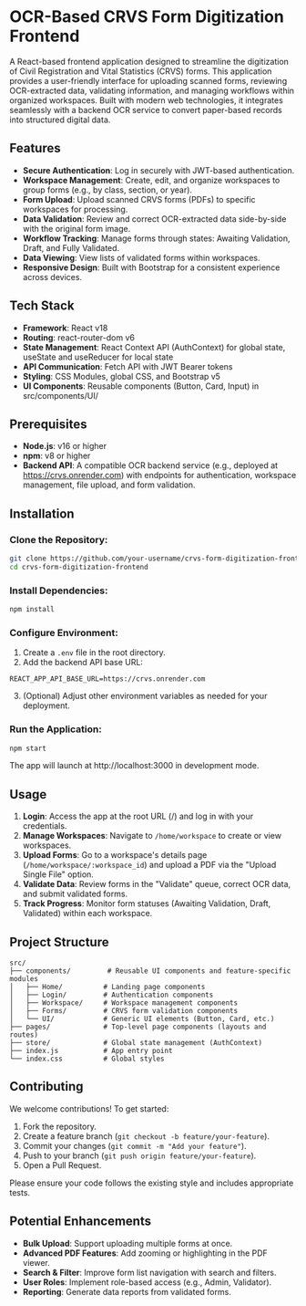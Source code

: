 # OCR-Based CRVS Form Digitization Frontend

A React-based frontend application designed to streamline the digitization of Civil Registration and Vital Statistics (CRVS) forms. This application provides a user-friendly interface for uploading scanned forms, reviewing OCR-extracted data, validating information, and managing workflows within organized workspaces. Built with modern web technologies, it integrates seamlessly with a backend OCR service to convert paper-based records into structured digital data.

## Features

- **Secure Authentication**: Log in securely with JWT-based authentication.
- **Workspace Management**: Create, edit, and organize workspaces to group forms (e.g., by class, section, or year).
- **Form Upload**: Upload scanned CRVS forms (PDFs) to specific workspaces for processing.
- **Data Validation**: Review and correct OCR-extracted data side-by-side with the original form image.
- **Workflow Tracking**: Manage forms through states: Awaiting Validation, Draft, and Fully Validated.
- **Data Viewing**: View lists of validated forms within workspaces.
- **Responsive Design**: Built with Bootstrap for a consistent experience across devices.

## Tech Stack

- **Framework**: React v18
- **Routing**: react-router-dom v6
- **State Management**: React Context API (AuthContext) for global state, useState and useReducer for local state
- **API Communication**: Fetch API with JWT Bearer tokens
- **Styling**: CSS Modules, global CSS, and Bootstrap v5
- **UI Components**: Reusable components (Button, Card, Input) in src/components/UI/

## Prerequisites

- **Node.js**: v16 or higher
- **npm**: v8 or higher
- **Backend API**: A compatible OCR backend service (e.g., deployed at https://crvs.onrender.com) with endpoints for authentication, workspace management, file upload, and form validation.

## Installation

### Clone the Repository:
```bash
git clone https://github.com/your-username/crvs-form-digitization-frontend.git
cd crvs-form-digitization-frontend
```

### Install Dependencies:
```bash
npm install
```

### Configure Environment:
1. Create a `.env` file in the root directory.
2. Add the backend API base URL:
```
REACT_APP_API_BASE_URL=https://crvs.onrender.com
```
3. (Optional) Adjust other environment variables as needed for your deployment.

### Run the Application:
```bash
npm start
```
The app will launch at http://localhost:3000 in development mode.

## Usage

1. **Login**: Access the app at the root URL (/) and log in with your credentials.
2. **Manage Workspaces**: Navigate to `/home/workspace` to create or view workspaces.
3. **Upload Forms**: Go to a workspace's details page (`/home/workspace/:workspace_id`) and upload a PDF via the "Upload Single File" option.
4. **Validate Data**: Review forms in the "Validate" queue, correct OCR data, and submit validated forms.
5. **Track Progress**: Monitor form statuses (Awaiting Validation, Draft, Validated) within each workspace.

## Project Structure

```
src/
├── components/         # Reusable UI components and feature-specific modules
│   ├── Home/          # Landing page components
│   ├── Login/         # Authentication components
│   ├── Workspace/     # Workspace management components
│   ├── Forms/         # CRVS form validation components
│   └── UI/            # Generic UI elements (Button, Card, etc.)
├── pages/             # Top-level page components (layouts and routes)
├── store/             # Global state management (AuthContext)
├── index.js           # App entry point
└── index.css          # Global styles
```

## Contributing

We welcome contributions! To get started:

1. Fork the repository.
2. Create a feature branch (`git checkout -b feature/your-feature`).
3. Commit your changes (`git commit -m "Add your feature"`).
4. Push to your branch (`git push origin feature/your-feature`).
5. Open a Pull Request.

Please ensure your code follows the existing style and includes appropriate tests.

## Potential Enhancements

- **Bulk Upload**: Support uploading multiple forms at once.
- **Advanced PDF Features**: Add zooming or highlighting in the PDF viewer.
- **Search & Filter**: Improve form list navigation with search and filters.
- **User Roles**: Implement role-based access (e.g., Admin, Validator).
- **Reporting**: Generate data reports from validated forms.

